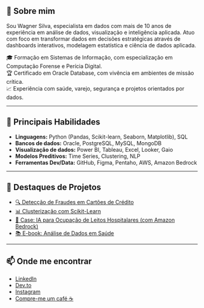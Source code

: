 ## 👋 Sobre mim

Sou Wagner Silva, especialista em dados com mais de 10 anos de experiência em análise de dados, visualização e inteligência aplicada. Atuo com foco em transformar dados em decisões estratégicas através de dashboards interativos, modelagem estatística e ciência de dados aplicada.

🎓 Formação em Sistemas de Informação, com especialização em Computação Forense e Perícia Digital.  
🏆 Certificado em Oracle Database, com vivência em ambientes de missão crítica.  
📈 Experiência com saúde, varejo, segurança e projetos orientados por dados.

---

## 🧰 Principais Habilidades

- **Linguagens:** Python (Pandas, Scikit-learn, Seaborn, Matplotlib), SQL
- **Bancos de dados:** Oracle, PostgreSQL, MySQL, MongoDB
- **Visualização de dados:** Power BI, Tableau, Excel, Looker, Gaio
- **Modelos Preditivos:** Time Series, Clustering, NLP
- **Ferramentas Dev/Data:** GitHub, Figma, Pentaho, AWS, Amazon Bedrock

---

## 📌 Destaques de Projetos

- [🔍 Detecção de Fraudes em Cartões de Crédito](https://github.com/wagnerdsc/analise_de_cartoes_de_credito)
- [📊 Clusterização com Scikit-Learn](https://github.com/wagnerdsc/kmeans_dbscan_meanshift)
- [🏥 Case: IA para Ocupação de Leitos Hospitalares (com Amazon Bedrock)](https://aws.amazon.com/pt/solutions/case-studies/case-study-agir-nublify/)
- [📚 E-book: Análise de Dados em Saúde](https://www.amazon.com.br/dp/B0CJPZYGT3)

---

## 📫 Onde me encontrar

- [LinkedIn](https://www.linkedin.com/in/wagnerdsc/)
- [Dev.to](https://dev.to/wagnerdsc)
- [Instagram](https://www.instagram.com/wagnerdscp)
- [Compre-me um café ☕](https://www.buymeacoffee.com/wagnerdsc)
